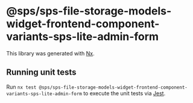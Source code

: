 # @sps/sps-file-storage-models-widget-frontend-component-variants-sps-lite-admin-form

This library was generated with [Nx](https://nx.dev).

## Running unit tests

Run `nx test @sps/sps-file-storage-models-widget-frontend-component-variants-sps-lite-admin-form` to execute the unit tests via [Jest](https://jestjs.io).
